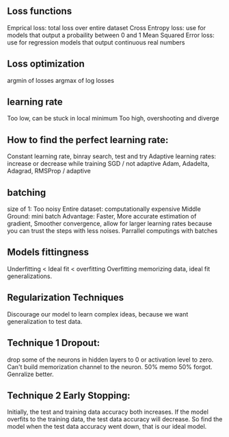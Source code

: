 ## Loss functions
Emprical loss: total loss over entire dataset
Cross Entropy loss: use for models that output a probaility between 0 and 1
Mean Squared Error loss: use for regression models that output continuous real numbers

## Loss optimization
argmin of losses
argmax of log losses

## learning rate
Too low, can be stuck in local minimum
Too high, overshooting and diverge

## How to find the perfect learning rate:
Constant learning rate, binray search, test and try
Adaptive learning rates: increase or decrease while training
	SGD / not adaptive
	Adam, Adadelta, Adagrad, RMSProp / adaptive


## batching
size of 1: Too noisy 
Entire dataset: computationally expensive
Middle Ground: mini batch 
	Advantage: Faster, More accurate estimation of gradient, Smoother convergence, allow for larger learning rates because you can trust the steps with less noises. Parrallel computings with batches

## Models fittingness
Underfitting < Ideal fit < overfitting
Overfitting memorizing data, ideal fit generalizations.

## Regularization Techniques
Discourage our model to learn complex ideas, because we want generalization to test data.

## Technique 1 Dropout: 
drop some of the neurons in hidden layers to 0 or activation level to zero. Can't build memorization channel to the neuron. 50% memo 50% forgot. Genralize better.
## Technique 2 Early Stopping: 
Initially, the test and training data accuracy both increases. If the model overfits to the training data, the test data accuracy will decrease. So find the model when the test data accuracy went down, that is our ideal model.  
